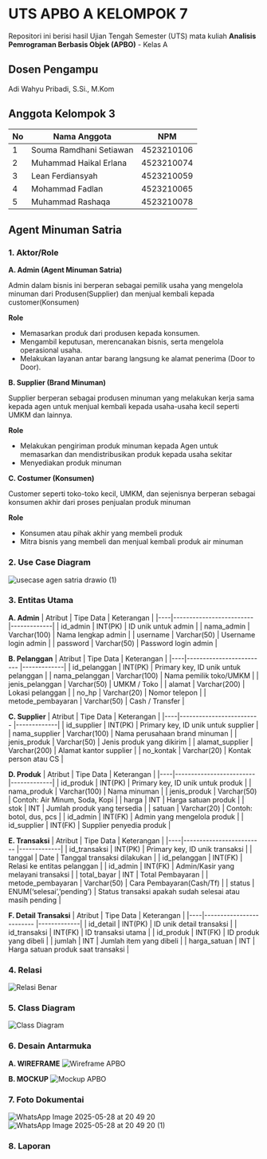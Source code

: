 # UTS APBO A KELOMPOK 7

Repositori ini berisi hasil Ujian Tengah Semester (UTS) mata kuliah **Analisis Pemrograman Berbasis Objek (APBO)** - Kelas A

## Dosen Pengampu
Adi Wahyu Pribadi, S.Si., M.Kom

## Anggota Kelompok 3

| No | Nama Anggota            | NPM         |
|----|-------------------------|-------------|
| 1  | Souma Ramdhani Setiawan | 4523210106  |
| 2  | Muhammad Haikal Erlana  | 4523210074  |
| 3  | Lean Ferdiansyah        | 4523210059  |
| 4  | Mohammad Fadlan         | 4523210065  |
| 5  | Muhammad Rashaqa        | 4523210078  |

## Agent Minuman Satria

### 1. Aktor/Role  
**A. Admin (Agent Minuman Satria)**

Admin dalam bisnis ini berperan sebagai pemilik usaha yang mengelola minuman dari Produsen(Supplier) dan menjual kembali kepada customer(Konsumen)

**Role**
- Memasarkan produk dari produsen kepada konsumen.  
- Mengambil keputusan, merencanakan bisnis, serta mengelola operasional usaha.  
- Melakukan layanan antar barang langsung ke alamat penerima (Door to Door).

**B. Supplier (Brand Minuman)**

Supplier berperan sebagai produsen minuman yang melakukan kerja sama kepada agen untuk menjual kembali kepada usaha-usaha kecil seperti UMKM dan lainnya.

**Role**
- Melakukan pengiriman produk minuman kepada Agen untuk memasarkan dan mendistribusikan produk kepada usaha sekitar
- Menyediakan produk minuman

**C. Costumer (Konsumen)**

Customer seperti toko-toko kecil, UMKM, dan sejenisnya berperan sebagai konsumen akhir dari proses penjualan produk minuman 

**Role**
- Konsumen atau pihak akhir yang membeli produk
- Mitra bisnis yang membeli dan menjual kembali produk air minuman


### 2. Use Case Diagram
   
   ![usecase agen satria drawio (1)](https://github.com/user-attachments/assets/ebb0c4c2-3edc-40fa-b6fd-944d4ba3daf4)
  
### 3. Entitas Utama
   **A. Admin**
   | Atribut | Tipe Data            | Keterangan         |
   |----|-------------------------  |-------------|
   | id_admin     | INT(PK)            | ID unik untuk admin   |
   | nama_admin   | Varchar(100)       | Nama lengkap admin    |
   | username     | Varchar(50)        | Username login admin  |
   | password     | Varchar(50)        | Password login admin  |

   **B. Pelanggan**
   | Atribut | Tipe Data            | Keterangan         |
   |----|-------------------------  |-------------|
   | id_pelanggan    | INT(PK)            | Primary key, ID unik untuk pelanggan   |
   | nama_pelanggan   | Varchar(100)       | Nama pemilik toko/UMKM    |
   | jenis_pelanggan     | Varchar(50)        | UMKM / Toko  |
   | alamat     | Varchar(200)        | Lokasi pelanggan  |
   | no_hp     | Varchar(20)        | Nomor telepon |
   | metode_pembayaran     | Varchar(50)        | Cash / Transfer  |
  
   **C. Supplier**
   | Atribut | Tipe Data            | Keterangan         |
   |----|-------------------------  |-------------|
   | id_supplier    | INT(PK)            | Primary key, ID unik untuk supplier   |
   | nama_supplier  | Varchar(100)       | Nama perusahaan brand minuman    |
   | jenis_produk    | Varchar(50)        | Jenis produk yang dikirim  |
   | alamat_supplier     | Varchar(200)        | Alamat kantor supplier  |
   | no_kontak     | Varchar(20)        | Kontak person atau CS  |
   
   **D. Produk**
   | Atribut | Tipe Data            | Keterangan         |
   |----|-------------------------  |-------------|
   | id_produk    | INT(PK)            | Primary key, ID unik untuk produk   |
   | nama_produk   | Varchar(100)       | Nama minuman    |
   | jenis_produk     | Varchar(50)        | Contoh: Air Minum, Soda, Kopi  |
   | harga     | INT        | Harga satuan produk  |
   | stok     | INT        | Jumlah produk yang tersedia |
   | satuan     | Varchar(20)        | Contoh: botol, dus, pcs  |
   | id_admin     | INT(FK)        | Admin yang mengelola produk  |
   | id_supplier   | INT(FK)       | Supplier penyedia produk  |
   
   **E. Transaksi**
   | Atribut | Tipe Data            | Keterangan         |
   |----|-------------------------  |-------------|
   | id_transaksi   | INT(PK)            | Primary key, ID unik transaksi   |
   | tanggal  | Date       | Tanggal transaksi dilakukan   |
   | id_pelanggan     | INT(FK)        | Relasi ke entitas pelanggan  |
   | id_admin     | INT(FK)        | Admin/Kasir yang melayani transaksi |
   | total_bayar     | INT        | Total Pembayaran |
   | metode_pembayaran     | Varchar(50)        | Cara Pembayaran(Cash/Tf)  |
   | status     | ENUM(‘selesai’,’pending’)       | Status transaksi apakah sudah selesai atau masih pending  |

   **F. Detail Transaksi**
   | Atribut | Tipe Data            | Keterangan         |
   |----|-------------------------  |-------------|
   | id_detail  | INT(PK)            | ID unik detail transaksi   |
   | id_transaksi   | INT(FK)       | ID transaksi utama    |
   | id_produk     | INT(FK)        | ID produk yang dibeli  |
   | jumlah     | INT        | Jumlah item yang dibeli  |
   | harga_satuan     | INT        | Harga satuan produk saat transaksi |

### 4. Relasi
   ![Relasi Benar](https://github.com/user-attachments/assets/653aea6f-c23f-4e71-991e-af9b9545257a)


### 5. Class Diagram
   
   ![Class Diagram](https://github.com/user-attachments/assets/cea3ebc6-9b32-4061-bbdf-ef5a34c7cabd)

### 6. Desain Antarmuka
   **A. WIREFRAME**
   ![Wireframe APBO](https://github.com/user-attachments/assets/eaa7d124-73fa-46a8-a6eb-1ea711dfafd2)

   **B. MOCKUP**
   ![Mockup APBO](https://github.com/user-attachments/assets/de8ee58b-81ed-4c4b-90b6-6cff87e0e1bc)

### 7. Foto Dokumentai
![WhatsApp Image 2025-05-28 at 20 49 20](https://github.com/user-attachments/assets/f1659df2-b30a-4137-a8f1-3fdb2f74a93c)
![WhatsApp Image 2025-05-28 at 20 49 20 (1)](https://github.com/user-attachments/assets/cff13e38-eb3b-4716-aca7-ce45a250b9dd)


### 8. Laporan

